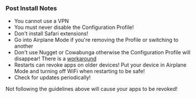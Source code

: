 ### Post Install Notes
- You cannot use a VPN
- You must never disable the Configuration Profile!
- Don't install Safari extensions!
- Go into Airplane Mode if you're removing the Profile or switching to another
- Don't use Nugget or Cowabunga otherwise the Configuration Profile will disappear! There is a [workaround](#using-nugget-or-cowabunga)
- Restarts can revoke apps on older devices! Put your device in Airplane Mode and turning off WiFi when restarting to be safe!
- Check for updates periodically!

Not following the guidelines above will cause your apps to be revoked!
